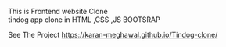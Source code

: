 This is Frontend website Clone  
tindog app clone in HTML ,CSS ,JS BOOTSRAP

See The Project
https://karan-meghawal.github.io/Tindog-clone/


